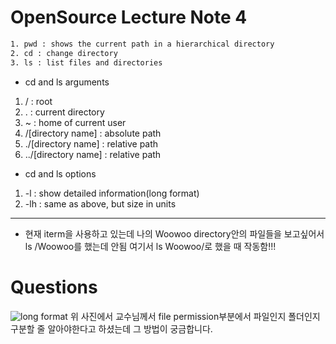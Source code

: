  # OpenSource Lecture Note 4
 
 ```sh
 1. pwd : shows the current path in a hierarchical directory
 2. cd : change directory
 3. ls : list files and directories
 ```
 * cd and ls arguments
  1. / : root
  2. . : current directory
  3. ~ : home of current user
  4. /[directory name] : absolute path
  5. ./[directory name] : relative path
  6. ../[directory name] : relative path
  
 * cd and ls options
  1. -l : show detailed information(long format)
  2. -lh : same as above, but size in units

--------------
 * 현재 iterm을 사용하고 있는데 나의 Woowoo directory안의 파일들을 보고싶어서  
 ls /Woowoo를 했는데 안됨 여기서 ls Woowoo/로 했을 때 작동함!!!
 
 # Questions
 ![long format](https://miro.medium.com/max/1400/0*rLVhxj6mUY_GEH9c.png)
 위 사진에서 교수님께서 file permission부분에서 파일인지 폴더인지 구분할 줄 알아야한다고 하셨는데 그 방법이 궁금합니다.
